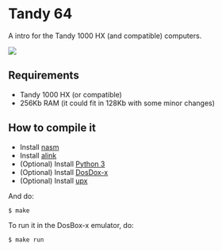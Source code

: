 # Tandy 64

A intro for the Tandy 1000 HX (and compatible) computers.

<img src="https://lh3.googleusercontent.com/6gGmjaQE3ZHaLAalGV1BsGPk8B-4j2vVImCuzMSSgRApg5lI9a5-hgmN2O2YCv2T35kOFsGOhVIl4MapYFjgvA5pavmqO6TRw54eXFlIO5-oBkzfzHFeNroG_xyQPqjxGBrBaPQ3tBY">


## Requirements

* Tandy 1000 HX (or compatible)
* 256Kb RAM (it could fit in 128Kb with some minor changes)


## How to compile it

* Install [nasm][0]
* Install [alink][1]
* (Optional) Install [Python 3][2]
* (Optional) Install [DosDox-x][3]
* (Optional) Install [upx][4]


And do:

    $ make


To run it in the DosBox-x emulator, do:

    $ make run



[0]: http://nasm.us/
[1]: https://github.com/ricardoquesada/alink
[2]: https://www.python.org/downloads/
[3]: http://dosbox-x.com/
[4]: https://upx.github.io/

